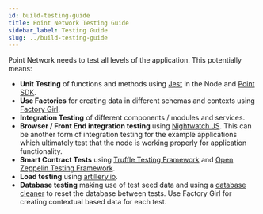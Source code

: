 ```yaml
---
id: build-testing-guide
title: Point Network Testing Guide
sidebar_label: Testing Guide
slug: ../build-testing-guide
---
```


Point Network needs to test all levels of the application. This potentially means:

* **Unit Testing** of functions and methods using [Jest](https://jestjs.io/) in the Node and [Point SDK](https://github.com/pointnetwork/pointsdk).
* **Use Factories** for creating data in different schemas and contexts using [Factory Girl](https://github.com/simonexmachina/factory-girl).
* **Integration Testing** of different components / modules and services.
* **Browser / Front End integration testing** using [Nightwatch JS](https://nightwatchjs.org/). This can be another form of integration testing for the example applications which ultimately test that the node is working properly for application functionality.
* **Smart Contract Tests** using [Truffle Testing Framework](https://www.trufflesuite.com/docs/truffle/testing/testing-your-contracts) and [Open Zeppelin Testing Framework](https://docs.openzeppelin.com/learn/writing-automated-tests).
* **Load testing** using [artillery.io](artillery.io).
* **Database testing** making use of test seed data and using a [database cleaner](https://www.npmjs.com/package/database-cleaner) to reset the database between tests. Use Factory Girl for creating contextual based data for each test.